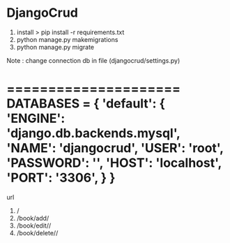 # DjangoCrud

1. install > pip install -r requirements.txt
2. python manage.py makemigrations
3. python manage.py migrate


Note : change connection db in file (djangocrud/settings.py)

=====================
DATABASES = {
    'default': {
        'ENGINE': 'django.db.backends.mysql',
        'NAME': 'djangocrud',
        'USER': 'root',
        'PASSWORD': '',
        'HOST': 'localhost',
        'PORT': '3306',
    }
}
======================


url
1. /
2. /book/add/
3. /book/edit/<fid>/
4. /book/delete/<fid>/
